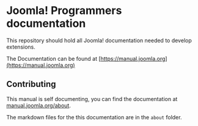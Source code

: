 # Joomla! Programmers documentation

This repository should hold all Joomla! documentation needed to develop extensions.

The Documentation can be found at [https://manual.joomla.org](https://manual.joomla.org)

## Contributing

This manual is self documenting, you can find the documentation at
[manual.joomla.org/about](https://manual.joomla.org/about/).

The markdown files for the this documentation are in the `about` folder.
